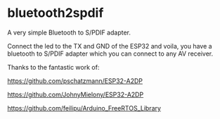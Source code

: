 # bluetooth2spdif

A very simple Bluetooth to S/PDIF adapter.

Connect the led to the TX and GND of the ESP32 and voila, you have a bluetooth to S/PDIF adapter which you can connect to any AV receiver.

Thanks to the fantastic work of:

https://github.com/pschatzmann/ESP32-A2DP

https://github.com/JohnyMielony/ESP32-A2DP

https://github.com/feilipu/Arduino_FreeRTOS_Library
